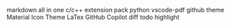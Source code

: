 markdown all in one
c/c++ extension pack
python
vscode-pdf
github theme
Material Icon Theme
LaTex
GitHub Copilot
diff
todo highlight
